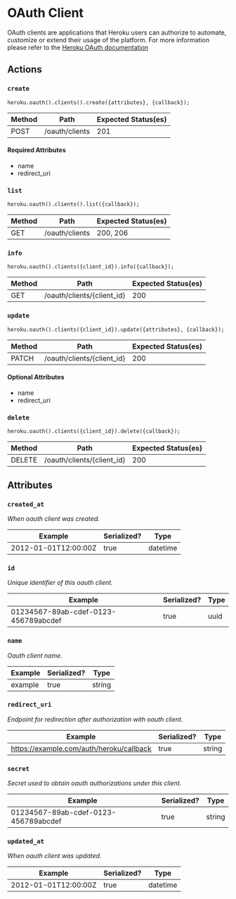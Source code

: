 # OAuth Client

OAuth clients are applications that Heroku users can authorize to automate, customize or extend their usage of the platform. For more information please refer to the [Heroku OAuth documentation](https://devcenter.heroku.com/articles/oauth)

## Actions

### `create`

`heroku.oauth().clients().create({attributes}, {callback});`

Method | Path | Expected Status(es)
--- | --- | ---
POST | /oauth/clients | 201

#### Required Attributes

- name
- redirect_uri

### `list`

`heroku.oauth().clients().list({callback});`

Method | Path | Expected Status(es)
--- | --- | ---
GET | /oauth/clients | 200, 206

### `info`

`heroku.oauth().clients({client_id}).info({callback});`

Method | Path | Expected Status(es)
--- | --- | ---
GET | /oauth/clients/{client_id} | 200

### `update`

`heroku.oauth().clients({client_id}).update({attributes}, {callback});`

Method | Path | Expected Status(es)
--- | --- | ---
PATCH | /oauth/clients/{client_id} | 200

#### Optional Attributes

- name
- redirect_uri

### `delete`

`heroku.oauth().clients({client_id}).delete({callback});`

Method | Path | Expected Status(es)
--- | --- | ---
DELETE | /oauth/clients/{client_id} | 200

## Attributes

### `created_at`

*When oauth client was created.*

Example | Serialized? | Type
--- | --- | ---
2012-01-01T12:00:00Z | true | datetime

### `id`

*Unique identifier of this oauth client.*

Example | Serialized? | Type
--- | --- | ---
01234567-89ab-cdef-0123-456789abcdef | true | uuid

### `name`

*Oauth client name.*

Example | Serialized? | Type
--- | --- | ---
example | true | string

### `redirect_uri`

*Endpoint for redirection after authorization with oauth client.*

Example | Serialized? | Type
--- | --- | ---
https://example.com/auth/heroku/callback | true | string

### `secret`

*Secret used to obtain oauth authorizations under this client.*

Example | Serialized? | Type
--- | --- | ---
01234567-89ab-cdef-0123-456789abcdef | true | string

### `updated_at`

*When oauth client was updated.*

Example | Serialized? | Type
--- | --- | ---
2012-01-01T12:00:00Z | true | datetime

